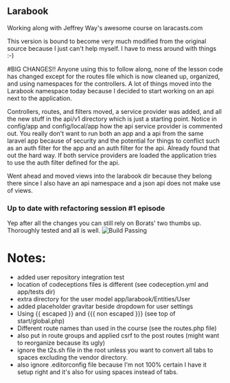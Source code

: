 ## Larabook

Working along with Jeffrey Way's awesome course on laracasts.com

This version is bound to become very much modified from the original source because I just can't help myself. I have to mess around with things :-)

#BIG CHANGES!!
Anyone using this to follow along, none of the lesson code has changed except for the routes file which is now cleaned up, organized, and using namespaces for the controllers. A lot of things moved into the Larabook namespace today because I decided to start working on an api next to the application.

Controllers, routes, and filters moved, a service provider was added, and all the new stuff in the api/v1 directory which is just a starting point. Notice in config/app and config/local/app how the api service provider is commented out. You really don't want to run both an app and a api from the same laravel app because of security and the potential for things to conflict such as an auth filter for the app and an auth filter for the api. Already found that out the hard way. If both service providers are loaded the application tries to use the auth filter defined for the api.

Went ahead and moved views into the larabook dir because they belong there since I also have an api namespace and a json api does not make use of views.

### Up to date with refactoring session #1 episode

Yep after all the changes you can still rely on Borats' two thumbs up. Thoroughly tested and all is well.
![Build Passing](http://cdn.memegenerator.net/instances/200x/52578731.jpg)

# Notes:
- added user repository integration test
- location of codeceptions files is different (see codeception.yml and app/tests dir)
- extra directory for the user model app/larabook/Entities/User
- added placeholder gravitar beside dropdown for user settings
- Using {{ escaped }} and {{{ non escaped }}} (see top of start/global.php)
- Different route names than used in the course (see the routes.php file)
- also put in route groups and applied csrf to the post routes (might want to reorganize because its ugly)
- ignore the t2s.sh file in the root unless you want to convert all tabs to spaces excluding the vendor directory. 
- also ignore .editorconfig file because I'm not 100% certain I have it setup right and it's also for using spaces instead of tabs.
